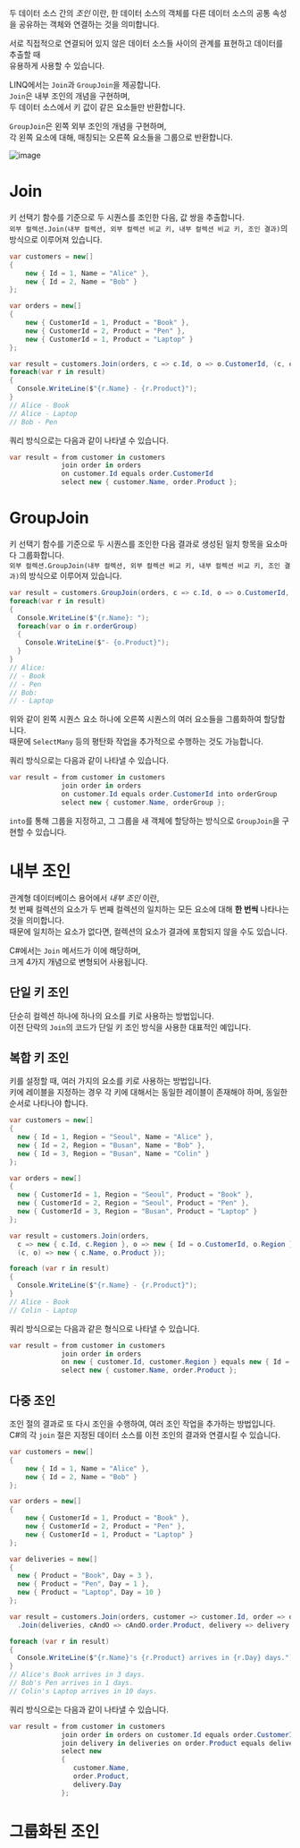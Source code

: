 두 데이터 소스 간의 _조인_ 이란, 
한 데이터 소스의 객체를 다른 데이터 소스의 공통 속성을 공유하는 객체와 연결하는 것을 의미합니다.    

서로 직접적으로 연결되어 있지 않은 데이터 소스들 사이의 관계를 표현하고 데이터를 추출할 때       
유용하게 사용할 수 있습니다.    

LINQ에서는 `Join`과 `GroupJoin`을 제공합니다.     
`Join`은 내부 조인의 개념을 구현하며,      
두 데이터 소스에서 키 값이 같은 요소들만 반환합니다.     

`GroupJoin`은 왼쪽 외부 조인의 개념을 구현하며,       
각 왼쪽 요소에 대해, 매칭되는 오른쪽 요소들을 그룹으로 반환합니다.    

![image](https://github.com/user-attachments/assets/59e3c08d-add0-41fa-bf87-cb7131eea623)       

# Join
키 선택기 함수를 기준으로 두 시퀀스를 조인한 다음, 값 쌍을 추출합니다.  
`외부 컬렉션.Join(내부 컬렉션, 외부 컬렉션 비교 키, 내부 컬렉션 비교 키, 조인 결과)`의 방식으로 이루어져 있습니다.   

```cs
var customers = new[]
{
    new { Id = 1, Name = "Alice" },
    new { Id = 2, Name = "Bob" }
};

var orders = new[]
{
    new { CustomerId = 1, Product = "Book" },
    new { CustomerId = 2, Product = "Pen" },
    new { CustomerId = 1, Product = "Laptop" }
};

var result = customers.Join(orders, c => c.Id, o => o.CustomerId, (c, o) => new { c.Name, o.Product });
foreach(var r in result)
{
  Console.WriteLine($"{r.Name} - {r.Product}");
}
// Alice - Book
// Alice - Laptop
// Bob - Pen
```

쿼리 방식으로는 다음과 같이 나타낼 수 있습니다.     
```cs
var result = from customer in customers
             join order in orders
             on customer.Id equals order.CustomerId
             select new { customer.Name, order.Product };
```

# GroupJoin
키 선택기 함수를 기준으로 두 시퀀스를 조인한 다음 결과로 생성된 일치 항목을 요소마다 그룹화합니다.        
`외부 컬렉션.GroupJoin(내부 컬렉션, 외부 컬렉션 비교 키, 내부 컬렉션 비교 키, 조인 결과)`의 방식으로 이루어져 있습니다.   

```cs
var result = customers.GroupJoin(orders, c => c.Id, o => o.CustomerId, (c, orderGroup) => new { c.Name, orderGroup });
foreach(var r in result)
{
  Console.WriteLine($"{r.Name}: ");
  foreach(var o in r.orderGroup)
  {
    Console.WriteLine($"- {o.Product}");
  }
}
// Alice:
// - Book
// - Pen
// Bob:
// - Laptop
```
위와 같이 왼쪽 시퀀스 요소 하나에 오른쪽 시퀀스의 여러 요소들을 그룹화하여 할당합니다.     
때문에 `SelectMany` 등의 평탄화 작업을 추가적으로 수행하는 것도 가능합니다.    

쿼리 방식으로는 다음과 같이 나타낼 수 있습니다.  
```cs
var result = from customer in customers
             join order in orders
             on customer.Id equals order.CustomerId into orderGroup
             select new { customer.Name, orderGroup };
```
`into`를 통해 그룹을 지정하고, 그 그룹을 새 객체에 할당하는 방식으로 `GroupJoin`을 구현할 수 있습니다.   

# 내부 조인
관계형 데이터베이스 용어에서 _내부 조인_ 이란,       
첫 번째 컬렉션의 요소가 두 번째 컬렉션의 일치하는 모든 요소에 대해 **한 번씩** 나타나는 것을 의미합니다.      
때문에 일치하는 요소가 없다면, 컬렉션의 요소가 결과에 포함되지 않을 수도 있습니다.     

C#에서는 `Join` 메서드가 이에 해당하며,   
크게 4가지 개념으로 변형되어 사용됩니다.     

## 단일 키 조인
단순히 컬렉션 하나에 하나의 요소를 키로 사용하는 방법입니다.   
이전 단락의 `Join`의 코드가 단일 키 조인 방식을 사용한 대표적인 예입니다.    

## 복합 키 조인
키를 설정할 때, 여러 가지의 요소를 키로 사용하는 방법입니다.     
키에 레이블을 지정하는 경우 각 키에 대해서는 동일한 레이블이 존재해야 하며, 동일한 순서로 나타나야 합니다.   

```cs
var customers = new[]
{
  new { Id = 1, Region = "Seoul", Name = "Alice" },
  new { Id = 2, Region = "Busan", Name = "Bob" },
  new { Id = 3, Region = "Busan", Name = "Colin" }
};

var orders = new[]
{
  new { CustomerId = 1, Region = "Seoul", Product = "Book" },
  new { CustomerId = 2, Region = "Seoul", Product = "Pen" },
  new { CustomerId = 3, Region = "Busan", Product = "Laptop" }
};

var result = customers.Join(orders,
  c => new { c.Id, c.Region }, o => new { Id = o.CustomerId, o.Region }, // 레이블 이름 동일하게 함에 주의
  (c, o) => new { c.Name, o.Product });

foreach (var r in result)
{
  Console.WriteLine($"{r.Name} - {r.Product}");
}
// Alice - Book
// Colin - Laptop
```

쿼리 방식으로는 다음과 같은 형식으로 나타낼 수 있습니다.
```cs
var result = from customer in customers
             join order in orders
             on new { customer.Id, customer.Region } equals new { Id = order.CustomerId, order.Region }
             select new { customer.Name, order.Product };
```

## 다중 조인
조인 절의 결과로 또 다시 조인을 수행하여, 여러 조인 작업을 추가하는 방법입니다.   
C#의 각 `join` 절은 지정된 데이터 소스를 이전 조인의 결과와 연결시킬 수 있습니다.   

```cs
var customers = new[]
{
    new { Id = 1, Name = "Alice" },
    new { Id = 2, Name = "Bob" }
};

var orders = new[]
{
    new { CustomerId = 1, Product = "Book" },
    new { CustomerId = 2, Product = "Pen" },
    new { CustomerId = 1, Product = "Laptop" }
};

var deliveries = new[]
{
  new { Product = "Book", Day = 3 },
  new { Product = "Pen", Day = 1 },
  new { Product = "Laptop", Day = 10 }
};

var result = customers.Join(orders, customer => customer.Id, order => order.CustomerId, (customer, order) => new { customer, order })
  .Join(deliveries, cAndO => cAndO.order.Product, delivery => delivery.Product, (cAndO, delivery) => new { cAndO.customer.Name, cAndO.order.Product, delivery.Day });

foreach (var r in result)
{
  Console.WriteLine($"{r.Name}'s {r.Product} arrives in {r.Day} days.");
}
// Alice's Book arrives in 3 days.
// Bob's Pen arrives in 1 days.
// Colin's Laptop arrives in 10 days.
```

쿼리 방식으로는 다음과 같이 나타낼 수 있습니다.
```cs
var result = from customer in customers
             join order in orders on customer.Id equals order.CustomerId
             join delivery in deliveries on order.Product equals delivery.Product
             select new
             {
                customer.Name,
                order.Product,
                delivery.Day
             };
```

# 그룹화된 조인
